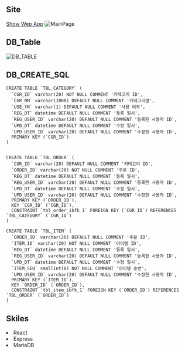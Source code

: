 ## Site

[Show Wep App](http://61.79.180.195)
![MainPage](https://user-images.githubusercontent.com/20696473/168946773-dbb1c5b0-1f7b-47da-bb3a-3d46adaafa51.JPG)

## DB_Table

![DB_TABLE](https://user-images.githubusercontent.com/20696473/168809147-06f61594-3de9-463b-911c-504e1cae01ac.png)

## DB_CREATE_SQL
```
CREATE TABLE `TBL_CATEGORY` (
  `CGR_ID` varchar(20) NOT NULL COMMENT '카테고리 ID',
  `CGR_NM` varchar(1000) DEFAULT NULL COMMENT '카테고리명',
  `USE_YN` varchar(1) DEFAULT NULL COMMENT '사용 여부',
  `REG_DT` datetime DEFAULT NULL COMMENT '등록 일시',
  `REG_USER_ID` varchar(20) DEFAULT NULL COMMENT '등록한 사용자 ID',
  `UPD_DT` datetime DEFAULT NULL COMMENT '수정 일시',
  `UPD_USER_ID` varchar(20) DEFAULT NULL COMMENT '수정한 사용자 ID',
  PRIMARY KEY (`CGR_ID`)
)


CREATE TABLE `TBL_ORDER` (
  `CGR_ID` varchar(20) DEFAULT NULL COMMENT '카테고리 ID',
  `ORDER_ID` varchar(20) NOT NULL COMMENT '주문 ID',
  `REG_DT` datetime DEFAULT NULL COMMENT '등록 일시',
  `REG_USER_ID` varchar(20) DEFAULT NULL COMMENT '등록한 사용자 ID',
  `UPD_DT` datetime DEFAULT NULL COMMENT '수정 일시',
  `UPD_USER_ID` varchar(20) DEFAULT NULL COMMENT '수정한 사용자 ID',
  PRIMARY KEY (`ORDER_ID`),
  KEY `CGR_ID` (`CGR_ID`),
  CONSTRAINT `tbl_order_ibfk_1` FOREIGN KEY (`CGR_ID`) REFERENCES `TBL_CATEGORY` (`CGR_ID`)
)

CREATE TABLE `TBL_ITEM` (
  `ORDER_ID` varchar(20) DEFAULT NULL COMMENT '주문 ID',
  `ITEM_ID` varchar(20) NOT NULL COMMENT '아이템 ID',
  `REG_DT` datetime DEFAULT NULL COMMENT '등록 일시',
  `REG_USER_ID` varchar(20) DEFAULT NULL COMMENT '등록한 사용자 ID',
  `UPD_DT` datetime DEFAULT NULL COMMENT '수정 일시',
  `ITEM_SEQ` smallint(8) NOT NULL COMMENT '아이템 순번',
  `UPD_USER_ID` varchar(20) DEFAULT NULL COMMENT '수정한 사용자 ID',
  PRIMARY KEY (`ITEM_ID`),
  KEY `ORDER_ID` (`ORDER_ID`),
  CONSTRAINT `tbl_item_ibfk_1` FOREIGN KEY (`ORDER_ID`) REFERENCES `TBL_ORDER` (`ORDER_ID`)
)
```

## Skiles

<li>React</li>
<li>Express</li>
<li>MariaDB</li>
